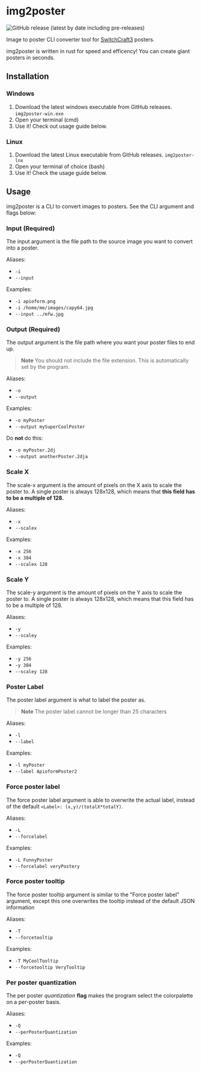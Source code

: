# img2poster

![GitHub release (latest by date including pre-releases)](https://img.shields.io/github/v/release/PatriikPlays/img2poster?include_prereleases&label=Latest%20release&style=flat-square)

Image to poster CLI converter tool for [SwitchCraft3](https://sc3.io) posters.

img2poster is written in rust for speed and efficency! You can create giant posters in seconds.

## Installation

### Windows

1. Download the latest windows executable from GitHub releases. `img2poster-win.exe`
2. Open your terminal (cmd)
3. Use it! Check out usage guide below.

### Linux

1. Download the latest Linux executable from GitHub releases. `img2poster-lnx`
2. Open your terminal of choice (bash)
3. Use it! Check the usage guide below.

## Usage

img2poster is a CLI to convert images to posters. See the CLI argument and flags below:

### Input **(Required)**

The input argument is the file path to the source image you want to convert into a poster.

Aliases:

* `-i`
* `--input`

Examples:

* `-i apioform.png`
* `-i /home/me/images/capy64.jpg`
* `--input ../mfw.jpg`

### Output **(Required)**

The output argument is the file path where you want your poster files to end up.

> **Note**
> You should not include the file extension. This is automatically set by the program.

Aliases:

* `-o`
* `--output`

Examples:

* `-o myPoster`
* `--output mySuperCoolPoster`

Do **not** do this:

* `-o myPoster.2dj`
* `--output anotherPoster.2dja`

### Scale X

The scale-x argument is the amount of pixels on the X axis to scale the poster to. A single poster is always 128x128, which means that **this field has to be a multiple of 128.**

Aliases:

* `-x`
* `--scalex`

Examples:

* `-x 256`
* `-x 384`
* `--scalex 128`

### Scale Y

The scale-y argument is the amount of pixels on the Y axis to scale the poster to. A single poster is always 128x128, which means that this field has to be a multiple of 128.

Aliases:

* `-y`
* `--scaley`

Examples:

* `-y 256`
* `-y 384`
* `--scaley 128`

### Poster Label

The poster label argument is what to label the poster as.

> **Note**
> The poster label cannot be longer than 25 characters

Aliases:

* `-l`
* `--label`

Examples:

* `-l myPoster`
* `--label ApioformPoster2`

### Force poster label

The force poster label argument is able to overwrite the actual label, instead of the default `<Label>: (x,y)/(totalX*totalY)`.

Aliases:

* `-L`
* `--forcelabel`

Examples:

* `-L FunnyPoster`
* `--forcelabel veryPostery`

### Force poster tooltip

The force poster tooltip argument is similar to the "Force poster label" argument, except this one overwrites the tooltip instead of the default JSON information

Aliases:

* `-T`
* `--forcetooltip`

Examples:

* `-T MyCoolTooltip`
* `--forcetooltip VeryTooltip`

### Per poster quantization

The per poster *quantization* **flag** makes the program select the colorpalette on a per-poster basis.

Aliases:

* `-Q`
* `--perPosterQuantization`

Examples:

* `-Q`
* `--perPosterQuantization`
